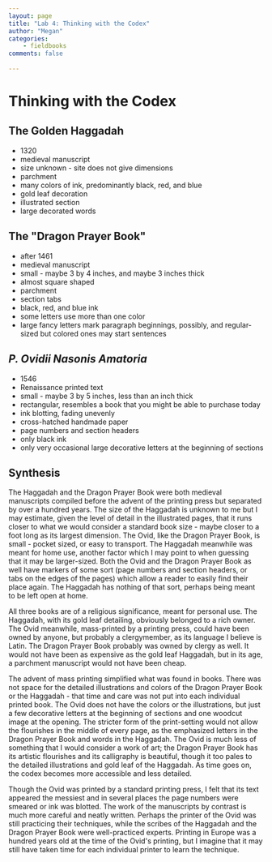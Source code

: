 ```yaml
---
layout: page  
title: "Lab 4: Thinking with the Codex"  
author: "Megan"  
categories:  
    - fieldbooks
comments: false  
     
---
```


# Thinking with the Codex

## The Golden Haggadah

- 1320
- medieval manuscript
- size unknown - site does not give dimensions
- parchment
- many colors of ink, predominantly black, red, and blue
- gold leaf decoration
- illustrated section
- large decorated words

## The "Dragon Prayer Book"
- after 1461
- medieval manuscript
- small - maybe 3 by 4 inches, and maybe 3 inches thick
- almost square shaped
- parchment
- section tabs
- black, red, and blue ink
- some letters use more than one color
- large fancy letters mark paragraph beginnings, possibly, and regular-sized but colored ones may start sentences

## *P. Ovidii Nasonis Amatoria*
- 1546
- Renaissance printed text
- small - maybe 3 by 5 inches, less than an inch thick
- rectangular, resembles a book that you might be able to purchase today
- ink blotting, fading unevenly
- cross-hatched handmade paper
- page numbers and section headers
- only black ink
- only very occasional large decorative letters at the beginning of sections

## Synthesis

The Haggadah and the Dragon Prayer Book were both medieval manuscripts compiled before the advent of the printing press but separated by over a hundred years. The size of the Haggadah is unknown to me but I may estimate, given the level of detail in the illustrated pages, that it runs closer to what we would consider a standard book size - maybe closer to a foot long as its largest dimension. The Ovid, like the Dragon Prayer Book, is small - pocket sized, or easy to transport. The Haggadah meanwhile was meant for home use, another factor which I may point to when guessing that it may be larger-sized. Both the Ovid and the Dragon Prayer Book as well have markers of some sort (page numbers and section headers, or tabs on the edges of the pages) which allow a reader to easily find their place again. The Haggadah has nothing of that sort, perhaps being meant to be left open at home.

All three books are of a religious significance, meant for personal use. The Haggadah, with its gold leaf detailing, obviously belonged to a rich owner. The Ovid meanwhile, mass-printed by a printing press, could have been owned by anyone, but probably a clergymember, as its language I believe is Latin. The Dragon Prayer Book probably was owned by clergy as well. It would not have been as expensive as the gold leaf Haggadah, but in its age, a parchment manuscript would not have been cheap. 

The advent of mass printing simplified what was found in books. There was not space for the detailed illustrations and colors of the Dragon Prayer Book or the Haggadah - that time and care was not put into each individual printed book. The Ovid does not have the colors or the illustrations, but just a few decorative letters at the beginning of sections and one woodcut image at the opening. The stricter form of the print-setting would not allow the flourishes in the middle of every page, as the emphasized letters in the Dragon Prayer Book and words in the Haggadah. The Ovid is much less of something that I would consider a work of art; the Dragon Prayer Book has its artistic flourishes and its calligraphy is beautiful, though it too pales to the detailed illustrations and gold leaf of the Haggadah. As time goes on, the codex becomes more accessible and less detailed.

Though the Ovid was printed by a standard printing press, I felt that its text appeared the messiest and in several places the page numbers were smeared or ink was blotted. The work of the manuscripts by contrast is much more careful and neatly written. Perhaps the printer of the Ovid was still practicing their techniques, while the scribes of the Haggadah and the Dragon Prayer Book were well-practiced experts. Printing in Europe was a hundred years old at the time of the Ovid's printing, but I imagine that it may still have taken time for each individual printer to learn the technique. 